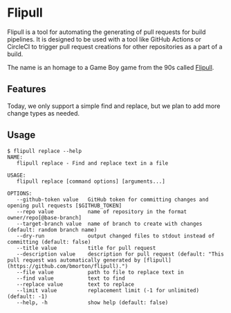 # Flipull

Flipull is a tool for automating the generating of pull requests for build pipelines.  It is designed to be used with a tool like GitHub Actions or CircleCI to trigger pull request creations for other repositories as a part of a build.

The name is an homage to a Game Boy game from the 90s called [Flipull](https://en.wikipedia.org/wiki/Plotting_(video_game)).

## Features

Today, we only support a simple find and replace, but we plan to add more change types as needed.

## Usage

```
$ flipull replace --help
NAME:
   flipull replace - Find and replace text in a file

USAGE:
   flipull replace [command options] [arguments...]

OPTIONS:
   --github-token value   GitHub token for committing changes and opening pull requests [$GITHUB_TOKEN]
   --repo value           name of repository in the format owner/repo[@base-branch]
   --target-branch value  name of branch to create with changes (default: random branch name)
   --dry-run              output changed files to stdout instead of committing (default: false)
   --title value          title for pull request
   --description value    description for pull request (default: "This pull request was automatically generated by [flipull](https://github.com/bmorton/flipull).")
   --file value           path to file to replace text in
   --find value           text to find
   --replace value        text to replace
   --limit value          replacement limit (-1 for unlimited) (default: -1)
   --help, -h             show help (default: false)
```
